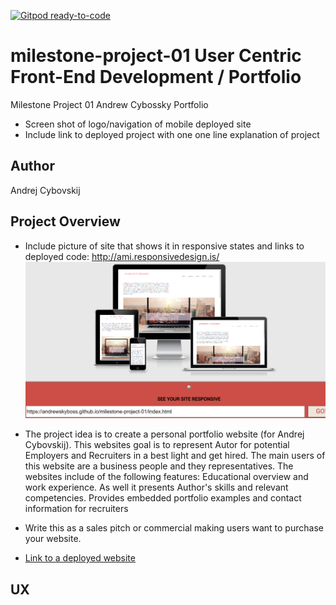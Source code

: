 [![Gitpod ready-to-code](https://img.shields.io/badge/Gitpod-ready--to--code-blue?logo=gitpod)](https://gitpod.io/#https://github.com/andrewskyboss/milestone-project-01)

# milestone-project-01 User Centric Front-End Development / Portfolio
Milestone Project 01  Andrew Cybossky Portfolio
- Screen shot of logo/navigation of mobile deployed site
- Include link to deployed project with one one line explanation of project

## Author
Andrej Cybovskij

## Project Overview
- Include picture of site that shows it in responsive states and links to deployed code: http://ami.responsivedesign.is/
![picture of site](assets/images/screengrab-01.PNG)
- The project idea is to create a personal portfolio website (for Andrej Cybovskij). 
	This websites goal is to represent Autor for potential Employers and Recruiters in a best light and get hired. The main users of this website are a business people and they representatives. The websites include of the following features: 
	Educational overview and work experience. 
	As well it presents Author's skills and relevant competencies.
	Provides embedded portfolio examples and contact information for recruiters

- Write this as a sales pitch or commercial making users want to purchase your website.
- [Link to a deployed website](https://andrewskyboss.github.io/milestone-project-01/index.html)

## UX